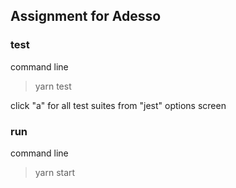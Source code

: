 ## Assignment for Adesso

### test

command line

> yarn test

click "a" for all test suites from "jest" options screen

### run

command line

> yarn start
